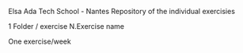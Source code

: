 Elsa
Ada Tech School - Nantes
Repository of the individual exercisies

1 Folder / exercise
N.Exercise name

One exercise/week

